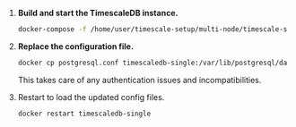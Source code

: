 1. **Build and start the TimescaleDB instance.**

    ```bash
    docker-compose -f /home/user/timescale-setup/multi-node/timescale-single.yml up
    ```

2. **Replace the configuration file.**
  
    ```bash
    docker cp postgresql.conf timescaledb-single:/var/lib/postgresql/data/postgresql.conf
    ```

   This takes care of any authentication issues and incompatibilities.
    
3. Restart to load the updated config files.

    ```bash
    docker restart timescaledb-single
    ```
